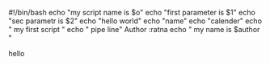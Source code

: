 #!/bin/bash
 echo "my script name is $o"
 echo "first parameter is $1"
echo "sec parametr is $2"
echo "hello world"
echo "name"
echo "calender"
echo " my first script "
echo " pipe line"
Author :ratna
echo " my name is $author "


hello
